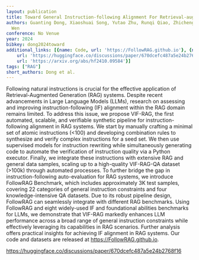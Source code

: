 ```yaml
---
layout: publication
title: Toward General Instruction-following Alignment For Retrieval-augmented Generation
authors: Guanting Dong, Xiaoshuai Song, Yutao Zhu, Runqi Qiao, Zhicheng Dou, Ji-rong
  Wen
conference: No Venue
year: 2024
bibkey: dong2024toward
additional_links: [{name: Code, url: 'https://FollowRAG.github.io'}, {name: Code,
    url: 'https://huggingface.co/discussions/paper/670dcefc487a5e24b2768f16'}, {name: Paper,
    url: 'https://arxiv.org/abs/hf2410.09584'}]
tags: ["RAG"]
short_authors: Dong et al.
---
```

Following natural instructions is crucial for the effective application of Retrieval-Augmented Generation (RAG) systems. Despite recent advancements in Large Language Models (LLMs), research on assessing and improving instruction-following (IF) alignment within the RAG domain remains limited. To address this issue, we propose VIF-RAG, the first automated, scalable, and verifiable synthetic pipeline for instruction-following alignment in RAG systems. We start by manually crafting a minimal set of atomic instructions (<100) and developing combination rules to synthesize and verify complex instructions for a seed set. We then use supervised models for instruction rewriting while simultaneously generating code to automate the verification of instruction quality via a Python executor. Finally, we integrate these instructions with extensive RAG and general data samples, scaling up to a high-quality VIF-RAG-QA dataset (>100k) through automated processes. To further bridge the gap in instruction-following auto-evaluation for RAG systems, we introduce FollowRAG Benchmark, which includes approximately 3K test samples, covering 22 categories of general instruction constraints and four knowledge-intensive QA datasets. Due to its robust pipeline design, FollowRAG can seamlessly integrate with different RAG benchmarks. Using FollowRAG and eight widely-used IF and foundational abilities benchmarks for LLMs, we demonstrate that VIF-RAG markedly enhances LLM performance across a broad range of general instruction constraints while effectively leveraging its capabilities in RAG scenarios. Further analysis offers practical insights for achieving IF alignment in RAG systems. Our code and datasets are released at https://FollowRAG.github.io.

https://huggingface.co/discussions/paper/670dcefc487a5e24b2768f16